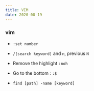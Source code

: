 ```yaml
---
title: VIM
date: 2020-08-19
---
```

### vim
- `:set number`
- `/[search keyword]` and `n`, previous `N`
- Remove the highlight `:noh`
- Go to the bottom : `:$`


- `find [path] -name [keyword]`